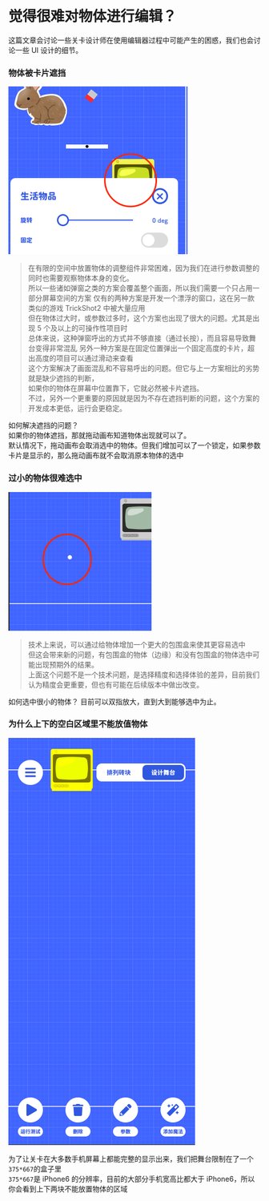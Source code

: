 # 觉得很难对物体进行编辑？

这篇文章会讨论一些关卡设计师在使用编辑器过程中可能产生的困惑，我们也会讨论一些 UI 设计的细节。

### 物体被卡片遮挡

![物体被卡片遮挡](../_screenshots/object_covered_by_card.png ":size=375")

> 在有限的空间中放置物体的调整组件非常困难，因为我们在进行参数调整的同时也需要观察物体本身的变化。  
> 所以一些诸如弹窗之类的方案会覆盖整个画面，所以我们需要一个只占用一部分屏幕空间的方案
> 仅有的两种方案是开发一个漂浮的窗口，这在另一款类似的游戏 TrickShot2 中被大量应用  
> 但在物体过大时，或参数过多时，这个方案也出现了很大的问题。尤其是出现 5 个及以上的可操作性项目时  
> 总体来说，这种弹窗呼出的方式并不够直接（通过长按），而且容易导致舞台变得非常混乱
> 另外一种方案是在固定位置弹出一个固定高度的卡片，超出高度的项目可以通过滑动来查看  
> 这个方案解决了画面混乱和不容易呼出的问题。但它与上一方案相比的劣势就是缺少遮挡的判断，  
> 如果你的物体在屏幕中位置靠下，它就必然被卡片遮挡。  
> 不过，另外一个更重要的原因就是因为不存在遮挡判断的问题，这个方案的开发成本更低，运行会更稳定。

如何解决遮挡的问题？  
如果你的物体遮挡，那就拖动画布知道物体出现就可以了。  
默认情况下，拖动画布会取消选中的物体。但我们增加可以了一个锁定，如果参数卡片是显示的，那么拖动画布就不会取消原本物体的选中

### 过小的物体很难选中

![过小的物体](../_screenshots/nano_object.png ":size=375")

> 技术上来说，可以通过给物体增加一个更大的包围盒来使其更容易选中  
> 但这会带来新的问题，有包围盒的物体（边缘）和没有包围盒的物体选中可能出现预期外的结果。  
> 上面这个问题不是一个技术问题，是选择精度和选择体验的差异，目前我们认为精度会更重要，但也有可能在后续版本中做出改变。

如何选中很小的物体？
目前可以双指放大，直到大到能够选中为止。

### 为什么上下的空白区域里不能放值物体

![过小的物体](../_screenshots/object_position_limit.png ":size=375")

为了让关卡在大多数手机屏幕上都能完整的显示出来，我们把舞台限制在了一个`375*667`的盒子里  
`375*667`是 iPhone6 的分辨率，目前的大部分手机宽高比都大于 iPhone6，所以你会看到上下两块不能放置物体的区域
